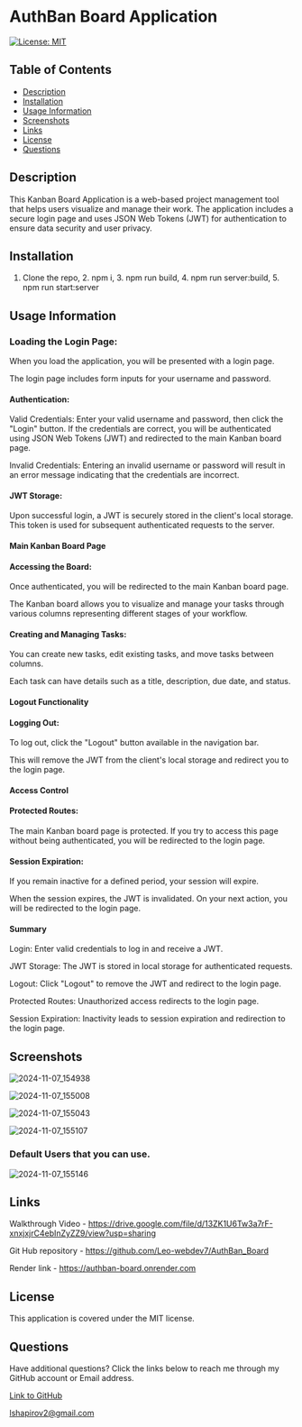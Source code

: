 # AuthBan Board Application

[![License: MIT](https://img.shields.io/badge/License-MIT-yellow.svg)](https://opensource.org/licenses/MIT)

## Table of Contents

* [Description](#description)
* [Installation](#installation)
* [Usage Information](#usage-information)
* [Screenshots](#screenshots)
* [Links](#Links)
* [License](#license)
* [Questions](#questions)

## Description

This Kanban Board Application is a web-based project management tool that helps users visualize and manage their work. The application includes a secure login page and uses JSON Web Tokens (JWT) for authentication to ensure data security and user privacy.

## Installation

1. Clone the repo, 2. npm i, 3. npm run build, 4. npm run server:build, 5. npm run start:server

## Usage Information

### Loading the Login Page:

When you load the application, you will be presented with a login page.

The login page includes form inputs for your username and password.

#### Authentication:

Valid Credentials: Enter your valid username and password, then click the "Login" button. If the credentials are correct, you will be authenticated using JSON Web Tokens (JWT) and redirected to the main Kanban board page.

Invalid Credentials: Entering an invalid username or password will result in an error message indicating that the credentials are incorrect.

#### JWT Storage:

Upon successful login, a JWT is securely stored in the client's local storage. This token is used for subsequent authenticated requests to the server.

#### Main Kanban Board Page

#### Accessing the Board:

Once authenticated, you will be redirected to the main Kanban board page.

The Kanban board allows you to visualize and manage your tasks through various columns representing different stages of your workflow.

#### Creating and Managing Tasks:

You can create new tasks, edit existing tasks, and move tasks between columns.

Each task can have details such as a title, description, due date, and status.

#### Logout Functionality

#### Logging Out:

To log out, click the "Logout" button available in the navigation bar.

This will remove the JWT from the client's local storage and redirect you to the login page.

#### Access Control

#### Protected Routes:

The main Kanban board page is protected. If you try to access this page without being authenticated, you will be redirected to the login page.

#### Session Expiration:

If you remain inactive for a defined period, your session will expire.

When the session expires, the JWT is invalidated. On your next action, you will be redirected to the login page.

#### Summary

Login: Enter valid credentials to log in and receive a JWT.

JWT Storage: The JWT is stored in local storage for authenticated requests.

Logout: Click "Logout" to remove the JWT and redirect to the login page.

Protected Routes: Unauthorized access redirects to the login page.

Session Expiration: Inactivity leads to session expiration and redirection to the login page.

## Screenshots

![2024-11-07_154938](https://github.com/user-attachments/assets/a547b689-67c7-41a8-9b76-87156a902b4f)

![2024-11-07_155008](https://github.com/user-attachments/assets/f49b638b-50e6-4b46-83f4-49354ec32b28)

![2024-11-07_155043](https://github.com/user-attachments/assets/d4b7c2c5-3556-4a60-b9e8-7bb11aed3537)

![2024-11-07_155107](https://github.com/user-attachments/assets/6820f3d2-be65-4b61-9dda-d59d885fbec9)

### Default Users that you can use.

![2024-11-07_155146](https://github.com/user-attachments/assets/386e2746-07a9-4bb1-a671-41464848840b)


## Links

Walkthrough Video - https://drive.google.com/file/d/13ZK1U6Tw3a7rF-xnxjxjrC4ebInZyZZ9/view?usp=sharing

Git Hub repository - https://github.com/Leo-webdev7/AuthBan_Board

Render link - https://authban-board.onrender.com

## License

This application is covered under the MIT license.

## Questions

Have additional questions? Click the links below to reach me through my GitHub account or Email address.

[Link to GitHub](https://github.com/Leo-webdev7)

<a href="mailto:lshapirov2@gmail.com">lshapirov2@gmail.com</a>

